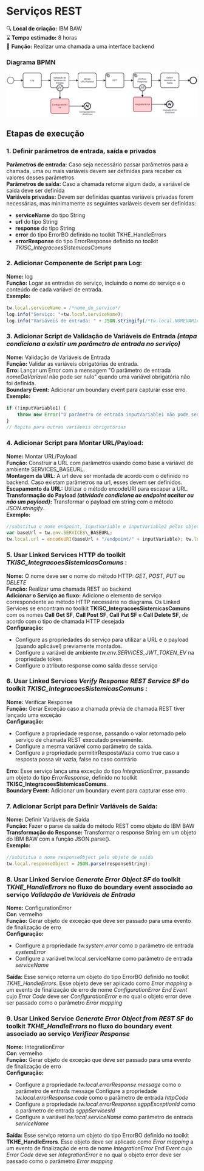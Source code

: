 # Serviços REST

🔍️ **Local de criação:** IBM BAW  
⌛️ **Tempo estimado:** 8 horas  
🔧 **Função:** Realizar uma chamada a uma interface backend  

### Diagrama BPMN
![BPMN](img/servico-rest.svg)

## Etapas de execução

### 1. Definir parâmetros de entrada, saída e privados

**Parâmetros de entrada:** Caso seja necessário passar parâmetros para a chamada, uma ou mais variáveis devem ser definidas para receber os valores desses parâmetros  
**Parâmetros de saída:** Caso a chamada retorne algum dado, a variável de saída deve ser definida  
**Variáveis privadas:** Devem ser definidas quantas variáveis privadas forem necessárias, mas minimamente as seguintes variáveis  devem ser definidas:  
- **serviceName** do tipo String
- **url** do tipo String
- **response** do tipo String
- **error** do tipo ErrorBO definido no toolkit TKHE\_HandleErrors
- **errorResponse** do tipo ErrorResponse definido no toolkit *TKISC\_IntegracoesSistemicasComuns*

### 2. Adicionar Componente de Script para Log:

**Nome:** log  
**Função:** Logar as entradas do serviço, incluindo o nome do serviço e o conteúdo de cada variável de entrada.  
**Exemplo:**
```javascript
tw.local.serviceName = /*nome_do_servico*/  
log.info("Serviço: "+tw.local.serviceName);
log.info("Variáveis de entrada: " + JSON.stringify(/*tw.local.NOMEVARIAVEL*/) + ", " + /*...Repetir para as demais variáveis*/);
```

### 3. Adicionar Script de Validação de Variáveis de Entrada  *(etapa condiciona a existir um parâmetro de entrada no serviço)*

**Nome:** Validação de Variáveis de Entrada  
**Função:** Validar as variáveis obrigatórias de entrada.  
**Erro:** Lançar um Error com a mensagem "O parâmetro de entrada *nomeDaVariavel* não pode ser nulo" quando uma variável obrigatória não foi definida.  
**Boundary Event:** Adicionar um boundary event para capturar esse erro.  
**Exemplo:**

```javascript
if (!inputVariable1) {
    throw new Error("O parâmetro de entrada inputVariable1 não pode ser nulo");
}
// Repita para outras variáveis obrigatórias
```

### 4. Adicionar Script para Montar URL/Payload:

**Nome:** Montar URL/Payload  
**Função:** Construir a URL com parâmetros usando como base a variável  de ambiente SERVICES\_BASEURL.  
**Montagem da URL**: A url deve ser montada de acordo com o definido no backend. Caso existam parâmetros na url, esses devem ser definidos.  
**Escapamento da URL:** Utilizar o método encodeURI para escapar a URL.  
**Transformação do Payload *(atividade condiciona ao endpoint aceitar ou não um payload)*:** Transformar o payload em string com o  método *JSON.stringify*.  
**Exemplo:**
```javascript
//substitua o nome endpoint, inputVariable e inputVariable2 pelos objetos de entrada apropriados
var baseUrl = tw.env.SERVICES\_BASEURL;
tw.local.url = encodeURI(baseUrl + "/endpoint/" + inputVariable); tw.local.payload = JSON.stringify(inputVariable2);
```

### 5. Usar Linked Services HTTP do toolkit *TKISC_IntegracoesSistemicasComuns* :

**Nome:** O nome deve ser o nome do método HTTP: *GET*, *POST*, *PUT* ou *DELETE*  
**Função:** Realizar uma chamada REST ao backend  
**Adicionar o Serviço ao fluxo:** Adicione o elemento de serviço correspondente ao método HTTP necessário no diagrama. Os Linked Services se encontram no toolkit **TKISC_IntegracoesSistemicasComuns**  com os nomes **Call Get SF**, **Call Post SF**, **Call Put SF** e **Call  Delete SF**, de acordo com o tipo de chamada HTTP desejada  
**Configuração:**
- Configure as propriedades do serviço para utilizar a URL e o payload (quando aplicável) previamente montados.
- Configure a variável de ambiente *tw.env.SERVICES_JWT_TOKEN_EV* na propriedade token. 
- Configure o atributo response como saída desse serviço

### 6. Usar Linked Services *Verify Response REST Service SF*  do toolkit *TKISC_IntegracoesSistemicasComuns :*

**Nome:** Verificar Response  
**Função:** Gerar Exceção caso a chamada prévia de chamada REST tiver lançado uma exceção  
**Configuração:**
- Configure a propriedade response, passando o valor retornado pelo serviço de chamada REST executado previamente.
- Configure a mesma variável como parâmetro de saída.
- Configure a propriedade permitirRespostaVazia como true caso a resposta possa vir vazia, false no caso contrário  

**Erro:** Esse serviço lança uma exceção do tipo *IntegrationError*, passando um objeto do tipo *ErrorResponse*, definido no toolkit **TKISC_IntegracoesSistemicasComuns**.  
**Boundary Event:** Adicionar um boundary event para capturar esse erro.

### 7. Adicionar Script para Definir Variáveis de Saída:

**Nome:** Definir Variáveis de Saída  
**Função:** Fazer o parse da saída do método REST como objeto do IBM BAW   
**Transformação do Response:** Transformar o response String em um objeto do IBM BAW com a função JSON.parse().    
**Exemplo:**
```javascript
//substitua o nome responseObject pelo objeto de saída 
tw.local.responseObject = JSON.parse(responseString);
```

### 8. Usar Linked Service *Generate Error Object SF* do toolkit *TKHE_HandleErrors* no fluxo do boundary event associado ao serviço *Validação de Variáveis de Entrada*

**Nome:** ConfigurationError  
**Cor:** vermelho  
**Função:** Gerar objeto de exceção que deve ser passado para uma evento de finalização de erro  
**Configuração:**
- Configure a propriedade *tw.system.error* como o parâmetro de entrada *systemError*
- Configure a variável tw.local.serviceName como parâmetro de entrada *serviceName*

**Saída:** Esse serviço retorna um objeto do tipo ErrorBO definido no toolkit *TKHE_HandleErrors*. Esse objeto deve ser aplicado como *Error mapping* a um evento de finalização de erro de nome *ConfigurationError End Event* cujo *Error Code* deve ser *ConfigurationError* e no qual o objeto error deve ser passado como o parâmetro *Error mapping*

### 9. Usar Linked Service *Generate Error Object from REST SF* do toolkit  *TKHE_HandleErrors* no fluxo do boundary event associado ao serviço *Verificar Response*

**Nome:** IntegrationError  
**Cor:** vermelho  
**Função:** Gerar objeto de exceção que deve ser passado para uma evento de finalização de erro  
**Configuração:**
- Configure a propriedade *tw.local.errorResponse.message* como o parâmetro de entrada message Configure a propriedade *tw.local.errorResponse.code* como o parâmetro de entrada *httpCode*
- Configure a propriedade *tw.local.errorResponse.sgppExceptionId* como o parâmetro de entrada *sgppServicesId*
- Configure a variável *tw.local.serviceName* como parâmetro de entrada *serviceName*

**Saída:** Esse serviço retorna um objeto do tipo ErrorBO definido no toolkit **TKHE_HandleErrors**. Esse objeto deve ser aplicado como *Error mapping* a um evento de finalização de erro de nome *IntegrationError End Event* cujo *Error Code* deve ser *IntegrationError* e no qual o objeto error deve ser passado como o parâmetro *Error mapping*
